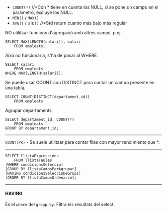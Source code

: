 - `COUNT(*)` //*Con \* tiene en cuenta los NULL, si se pone un campo en el parámetro, excluye los NULL.
- `MIN()` / `MAX()`
- `AVG()` / `STD()` //*Std return cuanto más bajo más regular

NO utilitzar funcions d'agregació amb altres camps.
p.ej:
```mysql
SELECT MAX(LENGTH(salari)), salari
	FROM empleats;
```

Això no funcionaria, s'ha de posar al WHERE.
```mysql
SELECT salari
	FROM empleats
WHERE MAX(LENGTH(salari));
```

Se puede usar COUNT con DISTINCT para contar un campo presente en una tabla.
```mysql
SELECT COUNT(DISTINCT(departament_id))
	FROM empleats
```

Agrupar departaments
```mysql
SELECT departament_id, COUNT(*)
	FROM empleats
GROUP BY departament_id;
```

<hr>

`COUNT(PK)` - Se suele utilitzar para contar filas con mayor rendimiento que \*.

<hr>

```mysql
SELECT llistaExpressions 
	FROM llistaTaules 
[WHERE condicionsSeleccio] 
[GROUP BY llistaCampsPerAgrupar] 
[HAVING condicionsSeleccioDeGrups] 
[ORDER BY llistaCampsOrdenació];
```

<hr>

#### HAVING

És el `where` del `group by`.
Filtra els resultats del select.